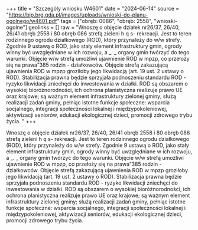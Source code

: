 +++
title = "Szczegóły wniosku W4601"
date = "2024-06-14"
source = "https://bip.brg.gda.pl/images/uploads/wnioski-do-planu-ogolnego/w4601.pdf"
tags = ["obręb: 0086", "obręb: 2558", "wnioski-ogolne"]
geolinks = []
raw = "Wnoszę o objęcie działek nr26/37, 26/40, 26/41 obręb 2558 i 80 obręb 086 strefą zieleni h q s- rekreacji. Jest to teren rodzinnego ogrodu działkowego (ROD), który przynależy do w/w strefy. Zgodnie 9 ustawą o ROD, jako stały element infrastruktury gmin, ogrody winny być uwzględniane w ich rozwoju, a _. _ organy gmin twórzyć do tego warunki. Objęcie w/w strefą umożliwi ujawnienie ROD w mpzp, co przełoży się na prawa”385 rodzin - działkowców. Objęcie strefą zakazującą ujawnienia ROD w mpzp groziłoby jego likwidacją (art. 19 ust. 2 ustawy o ROD). Stabilizacja prawna będzie sprzyjała podnoszeniu standardu ROD - ryzyko likwidacji zniechęci do inwestowania w działki. ROD są obszarem o wysokiej bioróżnorodności, ich ochrona planistyczna realizuje prawo UE oraz krajowe; są ważnym element infrastruktury zielonej gminy; służą realizacji zadań gminy, pełniąc istotne funkcje społeczne: wsparcia socjalnego, integracji społeczności lokalnej i międzypokoleniowej, aktywizacji seniorów, edukacji ekologicznej dzieci, promocji zdrowego trybu życia. "
+++

Wnoszę o objęcie działek nr26/37, 26/40, 26/41 obręb 2558 i 80 obręb 086 strefą zieleni h q s-
rekreacji. Jest to teren rodzinnego ogrodu działkowego (ROD), który przynależy do w/w strefy. Zgodnie 9
ustawą o ROD, jako stały element infrastruktury gmin, ogrody winny być uwzględniane w ich rozwoju, a
_. _ organy gmin twórzyć do tego warunki. Objęcie w/w strefą umożliwi ujawnienie ROD w mpzp, co przełoży się
na prawa”385 rodzin - działkowców. Objęcie strefą zakazującą ujawnienia ROD w mpzp groziłoby jego
likwidacją (art. 19 ust. 2 ustawy o ROD). Stabilizacja prawna będzie sprzyjała podnoszeniu standardu ROD -
ryzyko likwidacji zniechęci do inwestowania w działki. ROD są obszarem o wysokiej bioróżnorodności, ich
ochrona planistyczna realizuje prawo UE oraz krajowe; są ważnym element infrastruktury zielonej gminy;
służą realizacji zadań gminy, pełniąc istotne funkcje społeczne: wsparcia socjalnego, integracji społeczności
lokalnej i międzypokoleniowej, aktywizacji seniorów, edukacji ekologicznej dzieci, promocji zdrowego trybu
życia.




